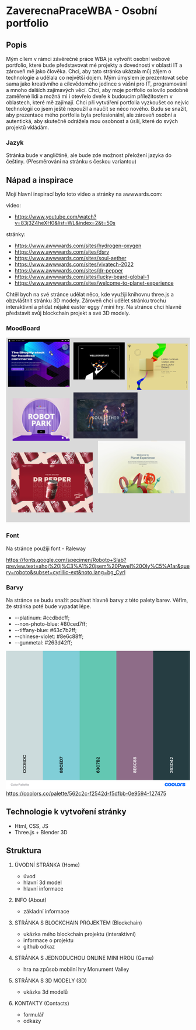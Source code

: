 # ZaverecnaPraceWBA - Osobní portfolio

## Popis

Mým cílem v rámci závěrečné práce WBA je vytvořit osobní webové portfolio, které bude představovat mé projekty a dovednosti v oblasti IT a zároveň mě jako člověka. Chci, aby tato stránka ukázala můj zájem o technologie a udělala co největší dojem. Mým úmyslem je prezentovat sebe sama jako kreativního a cílevědomého jedince s vášní pro IT, programování a mnoho dalších zajímavých věcí. Chci, aby moje portfolio oslovilo podobně zaměřené lidi a možná mi i otevřelo dveře k budoucím příležitostem v oblastech, které mě zajímají. Chci při vytváření portfolia vyzkoušet co nejvíc technologií co jsem ještě nepoužil a naučit se něco nového. Budu se snažit, aby prezentace mého portfolia byla profesionální, ale zároveň osobní a autentická, aby skutečně odrážela mou osobnost a úsilí, které do svých projektů vkládám. 

### Jazyk

Stránka bude v angličtině, ale bude zde možnost přeložení jazyka do češtiny.
(Přesměrování na stránku s českou variantou)

## Nápad a inspirace 

Mojí hlavní inspirací bylo toto video a stránky na awwwards.com:

video:
- https://www.youtube.com/watch?v=83j3Z4heXH0&list=WL&index=2&t=50s

stránky:
- https://www.awwwards.com/sites/hydrogen-oxygen
- https://www.awwwards.com/sites/dsrv
- https://www.awwwards.com/sites/soul-aether
- https://www.awwwards.com/sites/vivatech-2022
- https://www.awwwards.com/sites/dr-pepper
- https://www.awwwards.com/sites/lucky-beard-global-1
- https://www.awwwards.com/sites/welcome-to-planet-experience


Chtěl bych na své stránce udělat něco, kde využiji knihovnu three.js a obzvláštnit stránku 3D modely. Zároveň chci udělet stránku trochu interaktivní a přidat nějaké easter eggy / mini hry. Na stránce chci hlavně představit svůj blockchain projekt a své 3D modely.

### MoodBoard
![MoodBoard](images/MoodBoard.png)

### Font

Na stránce použiji font - Raleway

https://fonts.google.com/specimen/Roboto+Slab?preview.text=ahoj%20j%C3%A1%20jsem%20Pavel%20Oly%C5%A1ar&query=roboto&subset=cyrillic-ext&noto.lang=bg_Cyrl

### Barvy

Na stránce se budu snažit používat hlavně barvy z této palety barev. Věřím, že stránka poté bude vypadat lépe.

- --platinum: #ccdbdcff;
- --non-photo-blue: #80ced7ff;
- --tiffany-blue: #63c7b2ff;
- --chinese-violet: #8e6c88ff;
- --gunmetal: #263d42ff;

![ColorPalette](images/ColorPallette.png)
https://coolors.co/palette/562c2c-f2542d-f5dfbb-0e9594-127475



## Technologie k vytvoření stránky

- Html, CSS, JS
- Three.js + Blender 3D

## Struktura

1. ÚVODNÍ STRÁNKA (Home)
    - úvod
    - hlavní 3d model
    - hlavní informace

2. INFO (About)
    - základní informace

3. STRÁNKA S BLOCKCHAIN PROJEKTEM (Blockchain)
    - ukázka mého blockchain projektu (interaktivní)
    - informace o projektu
    - github odkaz

4. STRÁNKA S JEDNODUCHOU ONLINE MINI HROU (Game)
    - hra na způsob mobilní hry Monument Valley

5. STRÁNKA S 3D MODELY (3D)
    - ukázka 3d modelů

6. KONTAKTY (Contacts)
    - formulář
    - odkazy